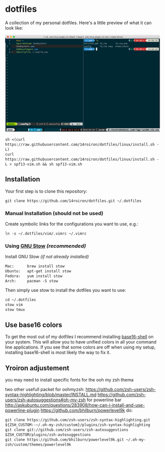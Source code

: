 dotfiles
========


A collection of my personal dotfiles. Here's a little preview of what it can look like:

![screenshot](screenshot.png)


    sh <(curl https://raw.githubusercontent.com/14roiron/dotfiles/linux/install.sh -L)
    curl https://raw.githubusercontent.com/14roiron/dotfiles/linux/install.sh -L > spf13-vim.sh && sh spf13-vim.sh

Installation
------------
Your first step is to clone this repository:

    git clone https://github.com/14roiron/dotfiles.git ~/.dotfiles

### Manual Installation (should not be used)
Create symbolic links for the configurations you want to use, e.g.:

    ln -s ~/.dotfiles/vim/.vimrc ~/.vimrc


### Using [GNU Stow](https://www.gnu.org/software/stow/) _(recommended)_
Install GNU Stow _(if not already installed)_

    Mac:      brew install stow
    Ubuntu:   apt-get install stow
    Fedora:   yum install stow
    Arch:     pacman -S stow

Then simply use stow to install the dotfiles you want to use:

    cd ~/.dotfiles
    stow vim
    stow tmux

Use base16 colors
-----------------
To get the most out of my dotfiles I recommend installing [base16-shell](https://github.com/chriskempson/base16-shell) on your system. This will allow you to have unified colors in all your command line applications. If you see that some colors are off when using my setup, installing base16-shell is most likely the way to fix it.

Yroiron adjustement
------------------

you may need to install specific fonts for the ooh my zsh thema

two other usefull packet for oohmyzsh:
https://github.com/zsh-users/zsh-syntax-highlighting/blob/master/INSTALL.md
https://github.com/zsh-users/zsh-autosuggestions#oh-my-zsh
for powerline bar
http://askubuntu.com/questions/283908/how-can-i-install-and-use-powerline-plugin
https://github.com/bhilburn/powerlevel9k
do:

    git clone https://github.com/zsh-users/zsh-syntax-highlighting.git ${ZSH_CUSTOM:-~/.oh-my-zsh/custom}/plugins/zsh-syntax-highlighting
    git clone git://github.com/zsh-users/zsh-autosuggestions $ZSH_CUSTOM/plugins/zsh-autosuggestions
    git clone https://github.com/bhilburn/powerlevel9k.git ~/.oh-my-zsh/custom/themes/powerlevel9k

